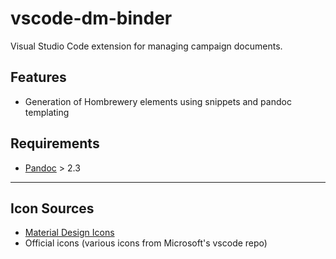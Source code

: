 # vscode-dm-binder

Visual Studio Code extension for managing campaign documents.

## Features

- Generation of Hombrewery elements using snippets and pandoc templating

## Requirements

- [Pandoc](https://pandoc.org) > 2.3

<!-- ## Extension Settings

## Known Issues

## Release Notes

### 1.0.0

Initial release of ...

### 1.0.1

Fixed issue #.

### 1.1.0

Added features X, Y, and Z. -->

-----------------------------------------------------------------------------------------------------------

## Icon Sources
- [Material Design Icons](https://materialdesignicons.com/)
- Official icons (various icons from Microsoft's vscode repo)
